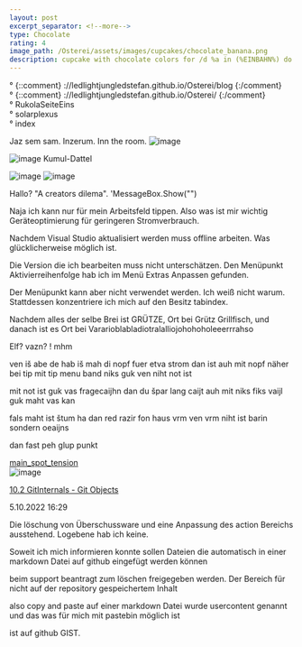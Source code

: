 ```yaml
---
layout: post
excerpt_separator: <!--more-->
type: Chocolate
rating: 4
image_path: /Osterei/assets/images/cupcakes/chocolate_banana.png
description: cupcake with chocolate colors for /d %a in (%EINBAHN%) do dir /b %a
---
```

° {::comment} ://ledlightjungledstefan.github.io/Osterei/blog {:/comment}
<br>
° {::comment} ://ledlightjungledstefan.github.io/Osterei/ {:/comment}
<br>
° RukolaSeiteEins
<br>
° solarplexus
<br>
° index

Jaz sem sam. Inzerum. Inn the room.
![image](https://user-images.githubusercontent.com/75255909/193558846-d34c296f-3cbe-4566-9606-21305235cf31.png)

![image](https://user-images.githubusercontent.com/75255909/193559632-14f0cf35-3417-4bdf-a505-685634ea8ce4.png)
Kumul-Dattel
<br>

![image](https://user-images.githubusercontent.com/75255909/193556849-671685b7-aa5c-4994-8633-4ca0d7457d38.png)
![image](https://user-images.githubusercontent.com/75255909/193557449-d51498da-e02c-45a9-ba3c-2dcda80a95db.png)

Hallo? "A creators dilema".
'MessageBox.Show("")

Naja ich kann nur für mein Arbeitsfeld tippen. Also was ist mir wichtig
Geräteoptimierung für geringeren Stromverbrauch.

Nachdem Visual Studio aktualisiert werden muss offline arbeiten. Was
glücklicherweise möglich ist.

Die Version die ich bearbeiten muss nicht unterschätzen. Den Menüpunkt
Aktivierreihenfolge hab ich im Menü Extras Anpassen gefunden.

Der Menüpunkt kann aber nicht verwendet werden. Ich weiß nicht warum.
Stattdessen konzentriere ich mich auf den Besitz tabindex.

Nachdem alles der selbe Brei ist GRÜTZE, Ort bei Grütz Grillfisch,
und danach ist es Ort bei Vararioblabladiotralalliojohohoholeeerrrahso

Elf? vazn? !
mhm

ven iš abe de hab iš mah di nopf fuer etva strom dan ist auh mit nopf
näher bei tip mit tip menu band niks guk ven niht not ist

mit not ist guk vas fragecaijhn dan du špar lang caijt auh mit niks
fiks vaijl guk maht vas kan

fals maht ist štum ha dan red razir fon haus vrm
ven vrm niht ist barin sondern oeaijns

dan fast peh
glup punkt

[main_spot_tension](https://ledlightjungledstefan.github.io/Osterei/)
<br>
![image](https://user-images.githubusercontent.com/75255909/194438481-2d87960d-fb67-4fc0-872c-73f6b03deede.png)

[10.2 GitInternals - Git Objects](https://git-scm.com/book/en/v2/Git-Internals-Git-Objects)

5.10.2022
16:29

Die löschung von Überschussware und eine Anpassung des action
Bereichs ausstehend. Logebene hab ich keine.

Soweit ich mich informieren konnte sollen Dateien die automatisch
in einer markdown Datei auf github eingefügt werden können

beim support beantragt zum löschen freigegeben werden.
Der Bereich für nicht auf der repository gespeichertem Inhalt

also copy and paste auf einer markdown Datei wurde usercontent
genannt und das was für mich mit pastebin möglich ist

ist auf github GIST.
